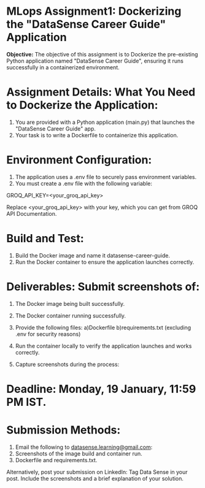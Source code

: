 # MLops Assignment1: Dockerizing the "DataSense Career Guide" Application

**Objective:** The objective of this assignment is to Dockerize the pre-existing Python application named "DataSense Career Guide", ensuring it runs successfully in a containerized environment.

# Assignment Details: What You Need to Dockerize the Application:

1. You are provided with a Python application (main.py) that launches the "DataSense Career Guide" app.
2. Your task is to write a Dockerfile to containerize this application.

# Environment Configuration:

1. The application uses a .env file to securely pass environment variables.
2. You must create a .env file with the following variable:

GROQ_API_KEY=<your_groq_api_key>

Replace <your_groq_api_key> with your key, which you can get from GROQ API Documentation.

# Build and Test:

1. Build the Docker image and name it datasense-career-guide.
2. Run the Docker container to ensure the application launches correctly.
   
# Deliverables: Submit screenshots of:

1. The Docker image being built successfully.
2. The Docker container running successfully.
3. Provide the following files:
a)Dockerfile
b)requirements.txt (excluding .env for security reasons)

1. Run the container locally to verify the application launches and works correctly.
2. Capture screenshots during the process:

# Deadline: Monday, 19 January, 11:59 PM IST.

# Submission Methods:

1. Email the following to datasense.learning@gmail.com:
2. Screenshots of the image build and container run.
3. Dockerfile and requirements.txt.
   
Alternatively, post your submission on LinkedIn:
Tag Data Sense in your post.
Include the screenshots and a brief explanation of your solution.
